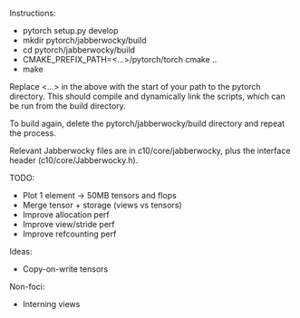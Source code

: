 Instructions:

- pytorch setup.py develop
- mkdir pytorch/jabberwocky/build
- cd pytorch/jabberwocky/build
- CMAKE_PREFIX_PATH=<...>/pytorch/torch cmake ..
- make

Replace <...> in the above with the start of your path to the pytorch directory.
This should compile and dynamically link the scripts, which can be run from
the build directory.

To build again, delete the pytorch/jabberwocky/build directory and repeat the
process.

Relevant Jabberwocky files are in c10/core/jabberwocky, plus the interface
header (c10/core/Jabberwocky.h).

TODO:

* Plot 1 element -> 50MB tensors and flops
* Merge tensor + storage (views vs tensors)
* Improve allocation perf
* Improve view/stride perf
* Improve refcounting perf

Ideas:
* Copy-on-write tensors

Non-foci:
* Interning views

